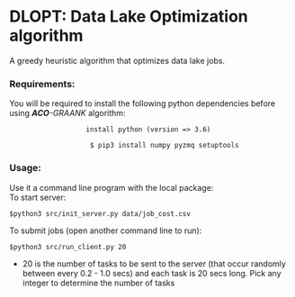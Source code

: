 # DLOPT: Data Lake Optimization algorithm

A greedy heuristic algorithm that optimizes data lake jobs.

### Requirements:
You will be required to install the following python dependencies before using <em><strong>ACO</strong>-GRAANK</em> algorithm:<br>
```
                   install python (version => 3.6)

```

```
                    $ pip3 install numpy pyzmq setuptools

```

### Usage:
Use it a command line program with the local package:<br>
To start server:<br>

```
$python3 src/init_server.py data/job_cost.csv  
```

To submit jobs (open another command line to run):<br>

```
$python3 src/run_client.py 20 
```

* 20 is the number of tasks to be sent to the server (that occur randomly between every 0.2 - 1.0 secs) and each task is 20 secs long. Pick any integer to determine the number of tasks

